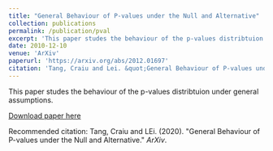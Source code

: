 ```yaml
---
title: "General Behaviour of P-values under the Null and Alternative"
collection: publications
permalink: /publication/pval
excerpt: 'This paper studes the behaviour of the p-values distribtuion under general assumptions.'
date: 2010-12-10
venue: 'ArXiv'
paperurl: 'https://arxiv.org/abs/2012.01697'
citation: 'Tang, Craiu and Lei. &quot;General Behaviour of P-values under the Null and Alternative.&quot; <i>JArXiv</i>.'
---
```

This paper studes the behaviour of the p-values distribtuion under general assumptions.

[Download paper here](http://academicpages.github.io/files/pval.pdf)

Recommended citation: Tang, Craiu and LEi. (2020). "General Behaviour of P-values under the Null and Alternative." <i>ArXiv</i>. 
